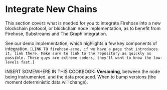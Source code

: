 # Integrate New Chains

This section covers what is needed for you to integrate Firehose into a new blockchain protocol, or blockchain node implementation, as to benefit from Firehose, Substreams and The Graph integration.

See our demo implementation, which highlights a few key components of integration. `[LINK TO firehose-acme, if we have a page that introduces it, link there. Make sure to link to the repository as quickly as possible. These guys are extreme coders, they'll want to know the low-levels fast.]`

INSERT SOMEWHERE IN THIS COOKBOOK: **Versioning**, between the node being instrumented, and the data produced. When to bump versions (the moment deterministic data will change).

